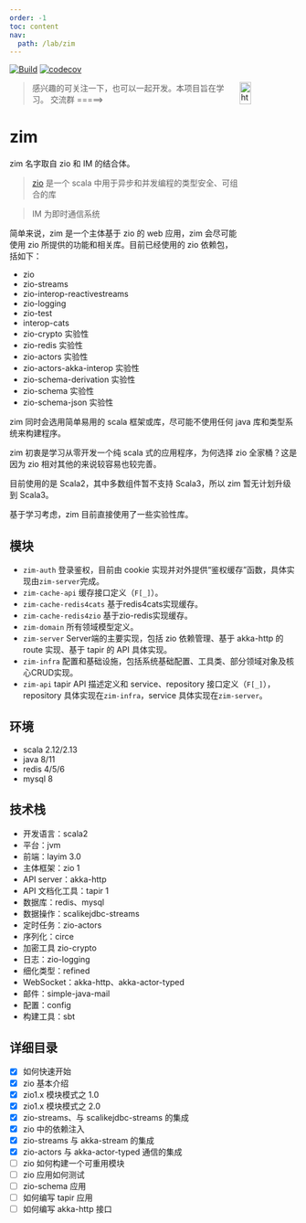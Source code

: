 ```yaml
---
order: -1
toc: content
nav:
  path: /lab/zim
---
```


[![Build](https://github.com/bitlap/zim/actions/workflows/ScalaCI.yml/badge.svg?branch=master)](https://github.com/bitlap/zim/actions/workflows/ScalaCI.yml)
[![codecov](https://codecov.io/gh/bitlap/zim/branch/master/graph/badge.svg?token=V95ZMWUUCE)](https://codecov.io/gh/bitlap/zim)

<img align="right" width="20%" height="10%" src="/images/group.JPG" alt="https://bitlap.org">

> 感兴趣的可关注一下，也可以一起开发。本项目旨在学习。 交流群 =====>

# zim

zim 名字取自 zio 和 IM 的结合体。

> [zio](https://github.com/zio/zio) 是一个 scala 中用于异步和并发编程的类型安全、可组合的库

> IM 为即时通信系统

简单来说，zim 是一个主体基于 zio 的 web 应用，zim 会尽可能使用 zio 所提供的功能和相关库。目前已经使用的 zio 依赖包，括如下：

- zio
- zio-streams
- zio-interop-reactivestreams
- zio-logging
- zio-test
- interop-cats
- zio-crypto 实验性
- zio-redis 实验性
- zio-actors 实验性
- zio-actors-akka-interop 实验性
- zio-schema-derivation 实验性
- zio-schema 实验性
- zio-schema-json 实验性

zim 同时会选用简单易用的 scala 框架或库，尽可能不使用任何 java 库和类型系统来构建程序。

zim 初衷是学习从零开发一个纯 scala 式的应用程序，为何选择 zio 全家桶？这是因为 zio 相对其他的来说较容易也较完善。

目前使用的是 Scala2，其中多数组件暂不支持 Scala3，所以 zim 暂无计划升级到 Scala3。

基于学习考虑，zim 目前直接使用了一些实验性库。

## 模块

- `zim-auth` 登录鉴权，目前由 cookie 实现并对外提供“鉴权缓存”函数，具体实现由`zim-server`完成。
- `zim-cache-api` 缓存接口定义（`F[_]`）。
- `zim-cache-redis4cats` 基于redis4cats实现缓存。 
- `zim-cache-redis4zio` 基于zio-redis实现缓存。
- `zim-domain` 所有领域模型定义。
- `zim-server` Server端的主要实现，包括 zio 依赖管理、基于 akka-http 的 route 实现、基于 tapir 的 API 具体实现。
- `zim-infra` 配置和基础设施，包括系统基础配置、工具类、部分领域对象及核心CRUD实现。
- `zim-api` tapir API 描述定义和 service、repository 接口定义（`F[_]`），repository 具体实现在`zim-infra`，service 具体实现在`zim-server`。

## 环境

- scala 2.12/2.13
- java 8/11
- redis 4/5/6
- mysql 8

## 技术栈

- 开发语言：scala2
- 平台：jvm
- 前端：layim 3.0
- 主体框架：zio 1
- API server：akka-http
- API 文档化工具：tapir 1
- 数据库：redis、mysql
- 数据操作：scalikejdbc-streams
- 定时任务：zio-actors
- 序列化：circe
- 加密工具 zio-crypto
- 日志：zio-logging
- 细化类型：refined
- WebSocket：akka-http、akka-actor-typed
- 邮件：simple-java-mail
- 配置：config
- 构建工具：sbt

## 详细目录

- [x] 如何快速开始
- [x] zio 基本介绍
- [x] zio1.x 模块模式之 1.0
- [x] zio1.x 模块模式之 2.0
- [x] zio-streams、与 scalikejdbc-streams 的集成
- [x] zio 中的依赖注入
- [x] zio-streams 与 akka-stream 的集成
- [x] zio-actors 与 akka-actor-typed 通信的集成
- [ ] zio 如何构建一个可重用模块
- [ ] zio 应用如何测试
- [ ] zio-schema 应用
- [ ] 如何编写 tapir 应用
- [ ] 如何编写 akka-http 接口
